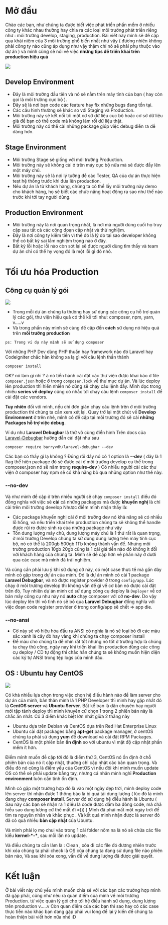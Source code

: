 # Mở đầu
Chào các bạn, như chúng ta được biết việc phát triển phần mềm ở nhiều công ty khác nhau thường hay chia ra các loại môi trường phát triển riêng như : môi trường develop, staging, production. Bài viết này mình sẽ đề cập qua khái niệm của 3 môi trường phổ biến nhất như vậy ( đương nhiên không phải công ty nào cũng áp dụng như vậy thậm chí nó sẽ phải phụ thuộc vào dự án ) và mình cũng sẽ nói về việc <b>những tips để triển khai trên production hiệu quả</b>

![](https://images.viblo.asia/251ef7eb-b31b-43f7-b7f5-9bcf95bb739e.png)


## Develop Environment

- Đây là môi trường đầu tiên và nó sẽ nằm trên máy tính của bạn ( hay còn gọi là môi trường cục bộ ).
- Đây sẽ là nơi bạn code các feature hay fix những bugs đang tồn tại.
- Các cấu hình thường sẽ khác so với Staging và Production.
- Môi trường này sẽ kết nối tới một cơ sở dữ liệu cục bộ hoặc cơ sở dữ liệu giả để bạn có thể code mà không làm rối dữ liệu thật.
- Môi trường này có thể cài những package giúp việc debug diễn ra dễ dàng hơn.

## Stage Environment

- Môi trường Stage sẽ giống với môi trường Production.
- Môi trường này sẽ không cài ở trên máy cục bộ nữa mà sẽ được đẩy lên một máy chủ.
- Môi trường này sẽ là nơi lý tưởng để các Tester, QA của dự án thực hiện test hệ thống trước khi đưa lên production.
- Nếu dự án là từ khách hàng, chúng ta có thể lấy môi trường này demo cho khách hàng, họ sẽ biết các chức năng hoạt động ra sao như thế nào trước khi tới tay người dùng.

## Production Environment

- Môi trường này là nơi quan trọng nhất, là nơi mà người dùng cuối họ truy cập sau tất cả các công đoạn cập nhật và thử nghiệm.
- Đây là nơi công ty kiếm tiền vì thế đó là lý do tại sao developer không thể có bất kỳ sai lầm nghiệm trọng nào ở đây.
- Bất kỳ lỗi hoặc lỗi nào còn sót lại sẽ được người dùng tìm thấy và team dự án chỉ có thể hy vọng đó là một lỗi gì đó nhỏ.

# Tối ưu hóa Production

## Công cụ quản lý gói

![](https://images.viblo.asia/ea3180bd-9751-4e82-9e45-7629268f8f71.jpg)

- Trong mỗi dự án chúng ta thường hay sử dụng các công cụ hỗ trợ quản lý các gói, thư viện hiệu quả có thể kể tới như: composer, npm, yarn, v.....v
- Và trong phần này mình sẽ cùng đề cập đến <b>cách</b> sử dụng nó hiệu quả trên <b>môi trường production</b>
```
ps: Trong ví dụ này mình sẽ sử dụng composer
```

Với những PHP Dev dùng PHP thuần hay framework nào đó Laravel hay Codeigniter chắc hẳn không xa lạ gì với câu lệnh thần thánh
```
composer install
```
OK? nó làm gì nhỉ ? à nó tiến hành cài đặt các thư viện được khai báo ở file `composer.json` hoặc ở trong `composer.lock` về thư mục dự án.
Và lúc deploy lên production thì hiển nhiên nó cũng sẽ chạy câu lệnh đấy. Mình đọc trong nhiều <b>series về deploy</b> cũng có nhắc tới chạy câu lệnh `composer install` để cài đặt các vendors.

<b> Tuy nhiên</b> đối với mình, nếu chỉ đơn giản chạy câu lệnh trên ở môi trường production thì chúng ta cần xem xét lại.
Quay trở lại một chút về <b>Develop Environment</b> ở trên nhé, mình có đề cập tại môi trường đó sẽ cài <b>những Packages hỗ trợ việc debug</b>.

Ví dụ như <b>Laravel Debugbar</b> là thứ vô cùng điển hình
Trên docs của [Laravel-Debugbar](https://github.com/barryvdh/laravel-debugbar) hướng dẫn cài đặt như sau
```
composer require barryvdh/laravel-debugbar --dev
```

Các bạn có thấy gì lạ không ? 
Đúng rồi đấy nó có 1 option là <b>--dev</b> ( đây là 1 flag thể hiện package đó sẽ được cài ở môi trường develop cụ thể trong composer.json nó sẽ nằm trong <b>require-dev</b> )
Có nhiều người cài các thư viện ở composer hay npm sẽ có khả năng bỏ qua những option như thế này.

### --no-dev

Và như mình đề cập ở trên nhiều người sẽ chạy `composer install` điều đó đồng nghĩa với việc sẽ <b>cài</b> cả những packages mà được <b>khuyến nghị</b> là chỉ cài trên môi trường develop
Nhược điểm mình nhận thấy là:
- Các package khuyến nghị cài ở môi trường dev nó khả năng sẽ có nhiều lỗ hổng, và nếu triển khai trên production chúng ta sẽ không thể handle được rủi ro được sinh ra của những package như vậy
- Tốn dung lượng máy chủ, dung lượng máy chủ là 1 thứ rất là quan trọng, ở môi trường Develop chúng ta sử dụng dung lượng trên máy tính cục bộ, nó có thể là 200gb 500gb 1Tb không thành vấn đề. Nhưng môi trường production 10gb 20gb cũng là 1 cái giá tiền nào đó không ít đối với khách hàng của chúng ta. Mình sẽ đề cập hơn về phần này ở dưới qua các case mà mình đã trải nghiệm.

Và cũng cần phải lưu ý khi sử dụng cờ này, có một case thực tế mà gần đây mình có gặp trong dự án của mình.
Đó là dự án mình có cài 1 package <b>Laravel Debugbar</b>, và nó được register provider ở trong `config/app`.
Lúc chạy ở môi trường develop thì không vấn đề gì về cơ bản nó được cài đặt trên đó.
Tuy nhiên dự án mình có sử dụng công cụ deploy là `Deployer` về cơ bản mấy công cụ như này nó <b>auto</b> chạy composer với cờ <b>no-dev</b>. Do vậy lúc deploy lên thì vô tình nó sẽ bỏ qua <b>Laravel Debugbar</b> đồng nghĩa với việc đoạn code register provider ở trong config/app sẽ chết => app die.

###  --no-ansi
- Cờ này sẽ vô hiệu hóa đầu ra ANSI có nghĩa là nó sẽ loại bỏ đi các màu sắc xanh lá cây đỏ hay vàng khi chúng ta chạy composer install
- Để màu cho chúng ta dễ nhìn rất tốt nhưng nó tốt ở trường hợp là chúng ta chạy thủ công, ngày nay khi triển khai lên production dùng các công cụ deploy / CD tự động thì chắc hẳn chúng ta sẽ không muốn hiện diện các ký tự ANSI trong tệp logs của mình đâu.

## OS : Ubuntu hay CentOS

![](https://images.viblo.asia/7af76c29-cddc-4ffe-892c-ec3fa52846c3.png)


Có khá nhiều lựa chọn trong việc chọn hệ điều hành nào để làm server cho dự án của mình, bản thân mình là 1 PHP Developer thì mình hay gặp nhất đó là <b>CentOS server</b> và <b>Ubuntu Server</b>. Bất kể bạn là dân chuyên hay người mới tập tành deploy thì mình khuyên cứ chọn 1 trong 2 phiên bản này là chắc ăn nhất.
Có 3 điểm khác biệt lớn nhất giữa 2 thằng này

- Ubuntu dựa trên Debian và CentOS dựa trên Red Hat Enterprise Linux
- Ubuntu cài đặt packages bằng <b>apt-get</b> package manager, ở centOS chúng ta phải sử dụng <b>yum</b> để download và cài đặt RPM Packages.
- CentOS là một phiên bản <b>ổn định</b> so với ubuntu vì mật độ cập nhật phần mềm ít hơn.

Điểm mình muốn đề cập tới đó là điểm thứ 3, CentOS nó ổn định ở chỗ phiên bản của nó ít cập nhật, thường chỉ cập nhật các bản quan trọng. Và điều đó nó cũng là điểm yếu của CentOS vì nếu đôi khi mình muốn update OS có thể sẽ phải update bằng tay, nhưng cá nhân mình nghĩ <b>Production environment</b> luôn cần tính ổn định.

Mình có gặp một trường hợp đó là vào một ngày đẹp trời, mình deploy code lên server thì nhận được 1 thông báo là bị quá tải dung lượng ( lúc đó là mình đang chạy <b>composer install</b>.
Server đó sử dụng hệ điều hành là Ubuntu ( Sau này các bạn sẽ nhận ra 1 điều là code được dăm ba dòng code, mà chả hiểu sao dung lượng cứ thế mất đi =))) )
Mình đã phải mất một ngày trời để tìm ra nguyên nhân và khắc phục . Và kết quả mình nhận được là server đó đã có quá nhiều <b>bản cập nhật </b> của Ubuntu.

Và mình phải lọ mọ chui vào trong 1 cái folder nôm na là nó sẽ chứa các file kiểu <b>kernel-\*-*</b>, sau mỗi lần nó update.

Và điều chúng ta cần làm là : Clean , xóa đi các file đó đương nhiên trước khi xóa chúng ta phải check là OS của chúng ta đang sử dụng file nào phiên bản nào, 
Và sau khi xóa xong, vấn đề về dung lượng đã được giải quyết.

# Kết luận 
Ở bài viết này chủ yếu mình muốn chia sẻ với các bạn các trường hợp mình đã gặp phải, cũng như nêu ra quan điểm của mình về môi trường Production. từ việc quản lý gói cho tới hệ điều hành sử dụng, dung lượng trên production v.....v
Còn quan điểm của các bạn thì sao hay có các case thực tiễn nào khác bạn đang gặp phải vui lòng để lại ý kiến để chúng ta hoàn thiện bài viết hơn nữa nhé :D